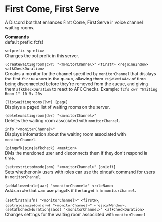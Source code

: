 First Come, First Serve
===

A Discord bot that enhances First Come, First Serve in voice channel waiting rooms. 

**__Commands__**  
default prefix: fcfs!

`setprefix <prefix>`  
Changes the bot prefix in this server.

`(createwaitingroom|cwr) "<monitorChannel>" <firstN> <rejoinWindow> <afkCheckDuration>`  
Creates a monitor for the channel specified by `monitorChannel` that displays the first `firstN` users in the queue, allowing them `rejoinWindow` of time being disconnected before they\'re removed from the queue, and giving them `afkCheckDuration` to react to AFK Checks.
Example: `fcfs!cwr "Waiting Room 1" 10 5s 20s`

`(listwaitingrooms|lwr) [page]`  
Displays a paged list of waiting rooms on the server.

`(deletewaitingroom|dwr) "<monitorChannel>"`  
Deletes the waiting room associated with `monitorChannel`.

`info "<monitorChannel>"`  
Displays information about the waiting room associated with `monitorChannel`.

`(pingafk|ping|afkcheck) <mention>`  
DMs the mentioned user and disconnects them if they don\'t respond in time.

`(setrestrictedmode|srm) "<monitorChannel>" [on|off]`  
Sets whether only users with roles can use the pingafk command for users in `monitorChannel`.

`(addallowedrole|aar) "<monitorChannel>" <roleName>`  
Adds a role that can use pingafk if the target is in `monitorChannel`.

`(setfirstn|sfn) "<monitorChannel>" <firstN>`,  
`(setrejoinwindow|srw) "<monitorChannel>" <rejoinWindow>`,  
`(setafkcheckduration|sacd) "<monitorChannel>" <afkCheckDuration>`  
Changes settings for the waiting room associated with `monitorChannel`.